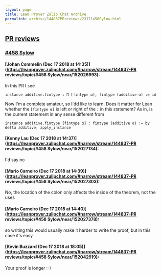```yaml
---
layout: page
title: Lean Prover Zulip Chat Archive 
permalink: archive/144837PRreviews/23171458Sylow.html
---
```


## [PR reviews](index.html)
### [#458 Sylow](23171458Sylow.html)

#### [Johan Commelin (Dec 17 2018 at 14:35)](https://leanprover.zulipchat.com/#narrow/stream/144837-PR reviews/topic/#458 Sylow/near/152026993):
In this PR I see
```lean
instance additive.fintype : Π [fintype α], fintype (additive α) := id
```
Now I'm a complete amateur, so I'dd like to learn. Does it matter for Lean whether the `[fintype α]` is left or right of the `:` in this statement?
As in, is the current statement in any sense different from
```lean
instance additive.fintype [fintype α] : fintype (additive α) := by delta additive; apply_instance
```

#### [Kenny Lau (Dec 17 2018 at 14:37)](https://leanprover.zulipchat.com/#narrow/stream/144837-PR reviews/topic/#458 Sylow/near/152027134):
I'd say no

#### [Mario Carneiro (Dec 17 2018 at 14:39)](https://leanprover.zulipchat.com/#narrow/stream/144837-PR reviews/topic/#458 Sylow/near/152027303):
No, the location of the colon only affects the inside of the theorem, not the uses

#### [Mario Carneiro (Dec 17 2018 at 14:40)](https://leanprover.zulipchat.com/#narrow/stream/144837-PR reviews/topic/#458 Sylow/near/152027378):
so writing this would usually make it harder to write the proof, but in this case it's easy

#### [Kevin Buzzard (Dec 17 2018 at 18:05)](https://leanprover.zulipchat.com/#narrow/stream/144837-PR reviews/topic/#458 Sylow/near/152042919):
Your proof is longer :-)


